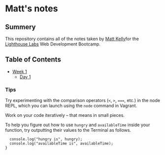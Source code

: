 # Matt's notes

## Summery

This repository contains all of the notes taken by [Matt Kelly](https://github.com/mattrkelly27)for the [Lighthouse Labs](https://www.lighthouselabs.ca/?gclid=EAIaIQobChMIssrDmIHd3wIVOh-tBh3bzwOIEAAYASAAEgJi5PD_BwE) Web Development Bootcamp.

## Table of Contents

* [Week 1](/Week_1)
  * [Day 1](/Week_1/Day_1)

### Tips

Try experimenting with the comparison operators (`<`, `>`, `===`, etc.) in the node REPL, which you can launch using the `node` command in Vagrant.

Work on your code iteratively – that means in small pieces.

To help you figure out how to use `hungry` and `availableTime` inside your function, try outputting their values to the Terminal as follows.

```function whatToDoForLunch(hungry, availableTime) {
  console.log("hungry is", hungry);
  console.log("availableTime is", availableTime);
}
```
